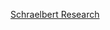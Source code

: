 [Schraelbert Research](https://schraelbert-research.github.io "Github-pages for Schraelbert Research AS")
